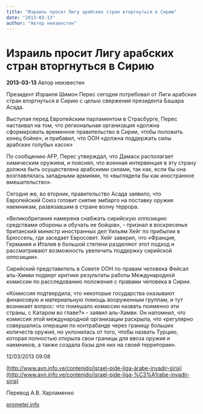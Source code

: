 ```yaml
---
title: "Израиль просит Лигу арабских стран вторгнуться в Сирию"
date: "2013-03-13"
author: "Автор неизвестен"
---
```


# Израиль просит Лигу арабских стран вторгнуться в Сирию

**2013-03-13** Автор неизвестен

Президент Израиля Шимон Перес сегодня потребовал от Лиги арабских стран вторгнуться в Сирию с целью свержения президента Башара Асада.

Выступая перед Европейским парламентом в Страсбурге, Перес настаивал на том, что региональная организация «должна сформировать временное правительство в Сирии, чтобы положить конец бойне», и прибавил, что ООН «должна поддержать силы арабских голубых касок»

По сообщению AFP, Перес утверждал, что Дамаск располагает химическим оружием, и пояснял, что военная интервенция в эту страну должна быть осуществлена арабскими силами, так как, если бы она возглавлялась западными армиями, то «выглядела бы как иностранное вмешательство».

Сегодня же, во вторник, правительство Асада заявило, что Европейский Союз готовит снятие эмбарго на поставку оружия наемникам, развязавшим в стране волну террора.

«Великобритания намерена снабжать сирийскую оппозицию средствами обороны и обучать ее бойцов», - признал в воскресенье британский министр иностранных дел Уильям Хейг по прибытии в Брюссель, где заседает Евросовет. Хейг заверил, что «Франция, Германия и Италия в большой степени разделяют этот подход и рассматривают возможность увеличить поддержку сирийской оппозиции».

Сирийский представитель в Совете ООН по правам человека Фейсал аль-Хамви подверг критике результаты работы Международной комиссии по расследованию положения с правами человека в Сирии.

«Комиссия подтвердила, что некоторые государства оказывают финансовую и материальную помощь вооруженным группам, и тут возникает вопрос: что помешало комиссии назвать поименно эти страны, с Катаром во главе?» - заявил аль-Хамви. Он напомнил, что комиссия этой международной организации раскрыла, что «регулярно совершались операции по контрабанде через границу больших количеств оружия, но уклонилась от того, чтобы назвать Турцию, которая полностью открыла свои границы для ввоза оружия и наемников, а также создала базы для них на своей территории».

12/03/2013 09:08

[http://www.avn.info.ve/contenido/israel-pide-liga-árabe-invadir-siria](http://www.avn.info.ve/contenido/israel-pide-liga-%C3%A1rabe-invadir-siria)

Перевод А.В. Харламенко

[prometej.info](http://prometej.info/new/mir/4619-izrail-za-voiny.html)